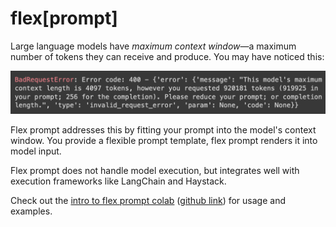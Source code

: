 # flex[prompt]

Large language models have *maximum context window*—a maximum number of tokens they can receive and produce. You may have noticed this:

![Error message showing a model's maximum content length being exceeded](doc/screenshot-max-content-length.png)

Flex prompt addresses this by fitting your prompt into the model's context window. You provide a flexible prompt template, flex prompt renders it into model input.

Flex prompt does not handle model execution, but integrates well with execution frameworks like LangChain and Haystack.

Check out the [intro to flex prompt colab](https://colab.research.google.com/github/queerviolet/flex-prompt/blob/main/doc/intro_to_flex_prompt.ipynb) ([github link](./doc/intro_to_flex_prompt.ipynb)) for usage and examples.

